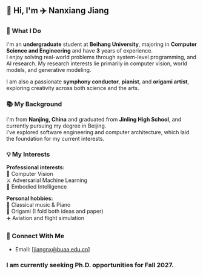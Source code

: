 ## 👋 Hi, I'm ✈️ Nanxiang Jiang

### 🚀 What I Do  

I'm an **undergraduate** student at **Beihang University**, majoring in **Computer Science and Engineering** and have **3** years of experience.  
I enjoy solving real-world problems through system-level programming, and AI research. My research interests lie primarily in computer vision, world models, and generative modeling.

I am also a passionate **symphony conductor**, **pianist**, and **origami artist**, exploring creativity across both science and the arts. 

### 📚 My Background  

I'm from **Nanjing, China** and graduated from **Jinling High School**, and currently pursuing my degree in Beijing.  
I’ve explored software engineering and computer architecture, which laid the foundation for my current interests.

### 💡 My Interests  

**Professional interests:**  
🧠 Computer Vision  
⚔️ Adversarial Machine Learning  
🤖 Embodied Intelligence  

**Personal hobbies:**  
🎼 Classical music & Piano  
🧩 Origami (I fold both ideas and paper)  
✈️ Aviation and flight simulation  

### 🔗 Connect With Me  

- Email: [jiangnx@buaa.edu.cn]

### I am currently seeking Ph.D. opportunities for Fall 2027.
